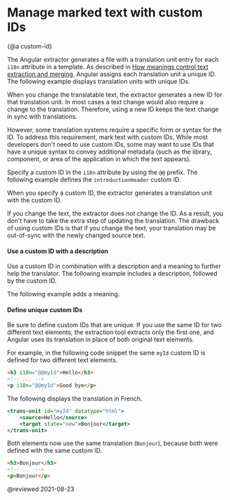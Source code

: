 # Manage marked text with custom IDs

{@a custom-id}

The Angular extractor generates a file with a translation unit entry for each `i18n` attribute in a template.
As described in [How meanings control text extraction and merging][AioGuideI18nCommonPrepareTransactionUnitIds], Angular assigns each translation unit a unique ID.
The following example displays translation units with unique IDs.

<code-example path="i18n/doc-files/messages.fr.xlf.html" header="messages.fr.xlf.html" region="generated-id"></code-example>

When you change the translatable text, the extractor generates a new ID for that translation unit.
In most cases a text change would also require a change to the translation.
Therefore, using a new ID keeps the text change in sync with translations.

However, some translation systems require a specific form or syntax for the ID.
To address this requirement, mark text with custom IDs.
While most developers don't need to use custom IDs, some may want to use IDs that have a unique syntax to convey additional metadata (such as the library, component, or area of the application in which the text appears).

Specify a custom ID in the `i18n` attribute by using the `@@` prefix.
The following example defines the `introductionHeader` custom ID.

<code-example path='i18n/doc-files/app.component.html' region='i18n-attribute-solo-id' header='app/app.component.html'></code-example>

When you specify a custom ID, the extractor generates a translation unit with the custom ID.

<code-example path="i18n/doc-files/messages.fr.xlf.html" header="messages.fr.xlf.html" region="custom-id"></code-example>

If you change the text, the extractor does *not* change the ID.
As a result, you don't have to take the extra step of updating the translation.
The drawback of using custom IDs is that if you change the text, your translation may be out-of-sync with the newly changed source text.

#### Use a custom ID with a description

Use a custom ID in combination with a description and a meaning to further help the translator.
The following example includes a description, followed by the custom ID.

<code-example path='i18n/doc-files/app.component.html' region='i18n-attribute-id' header='app/app.component.html'></code-example>

The following example adds a meaning.

<code-example path='i18n/doc-files/app.component.html' region='i18n-attribute-meaning-and-id' header='app/app.component.html'></code-example>

#### Define unique custom IDs

Be sure to define custom IDs that are unique.
If you use the same ID for two different text elements, the extraction tool extracts only the first one, and Angular uses its translation in place of both original text elements.

For example, in the following code snippet the same `myId` custom ID is defined for two different text elements.

```html
<h3 i18n="@@myId">Hello</h3>
<!-- ... -->
<p i18n="@@myId">Good bye</p>
```

The following displays the translation in French.

```xml
<trans-unit id="myId" datatype="html">
    <source>Hello</source>
    <target state="new">Bonjour</target>
</trans-unit>
```

Both elements now use the same translation (`Bonjour`), because both were defined with the same custom ID.

```html
<h3>Bonjour</h3>
<!-- ... -->
<p>Bonjour</p>
```

<!-- links -->

[AioGuideI18nCommonPrepareTransactionUnitIds]: guide/i18n-common-prepare#transaction-unit-ids "How meanings control text extraction and merging - Common Internationalization task #4: Prepare templates for translations | Angular"

<!-- external links -->

<!-- end links -->

@reviewed 2021-08-23
